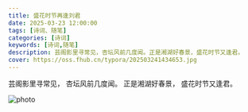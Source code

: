 ```yaml
---
title: 盛花时节再逢刘君
date: 2025-03-23 12:00:00
tags: [诗词、随笔]
categories: [诗词]
keywords: [诗词,随笔]
description: 芸阁影里寻常见，杏坛风前几度闻。正是湘湖好春景，盛花时节又逢君。
cover: https://oss.fhub.cn/typora/202503241434653.jpg
---
```


芸阁影里寻常见，
杏坛风前几度闻。
正是湘湖好春景，
盛花时节又逢君。

![photo](https://oss.fhub.cn/typora/202503241434653.jpg)
